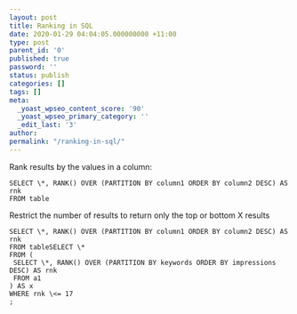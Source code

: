 ```yaml
---
layout: post
title: Ranking in SQL
date: 2020-01-29 04:04:05.000000000 +11:00
type: post
parent_id: '0'
published: true
password: ''
status: publish
categories: []
tags: []
meta:
  _yoast_wpseo_content_score: '90'
  _yoast_wpseo_primary_category: ''
  _edit_last: '3'
author:
permalink: "/ranking-in-sql/"
---
```

<!-- wp:paragraph -->

Rank results by the values in a column:

<!-- /wp:paragraph -->

<!-- wp:preformatted -->

```
SELECT \*, RANK() OVER (PARTITION BY column1 ORDER BY column2 DESC) AS rnk
FROM table
```

<!-- /wp:preformatted -->

<!-- wp:paragraph -->

Restrict the number of results to return only the top or bottom X results

<!-- /wp:paragraph -->

<!-- wp:preformatted -->

```
SELECT \*, RANK() OVER (PARTITION BY column1 ORDER BY column2 DESC) AS rnk
FROM tableSELECT \*
FROM (
 SELECT \*, RANK() OVER (PARTITION BY keywords ORDER BY impressions DESC) AS rnk
 FROM a1
) AS x
WHERE rnk \<= 17
;
```

<!-- /wp:preformatted -->

<!-- wp:paragraph -->

<!-- /wp:paragraph -->


